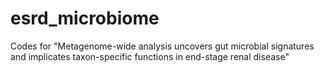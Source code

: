 # esrd_microbiome
Codes for "Metagenome-wide analysis uncovers gut microbial signatures and implicates taxon-specific functions in end-stage renal disease"
